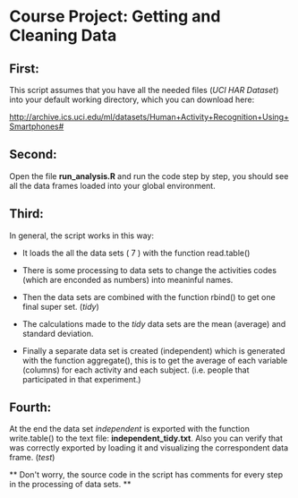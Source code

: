 Course Project: Getting and Cleaning Data
==========================

First:
--------------
This script assumes that you have all the needed files (*UCI HAR Dataset*) into your default working directory, which you can download here: 

http://archive.ics.uci.edu/ml/datasets/Human+Activity+Recognition+Using+Smartphones#

Second:
--------------
Open the file **run_analysis.R** and run the code step by step, you should see all the data frames loaded into your global environment.

Third:
--------------
In general, the script works in this way:

- It loads the all the data sets ( 7 ) with the function read.table()

- There is some processing to data sets to change the activities codes (which are enconded as numbers) into meaninful names.

- Then the data sets are combined with the function rbind() to get one final super set. (*tidy*)

- The calculations made to the *tidy* data sets are the mean (average) and standard deviation.

- Finally a separate data set is created (independent) which is generated with the function aggregate(), this is to get  the average of each variable (columns) for each activity and each subject. (i.e. people that participated in that experiment.)


Fourth:
--------------
At the end the data set *independent* is exported with the function write.table() to the text file:  **independent_tidy.txt**.  Also you can verify that was correctly exported by loading it and visualizing the correspondent data frame. (*test*)

** Don't worry, the source code in the script has comments for every step in the processing of data sets. **